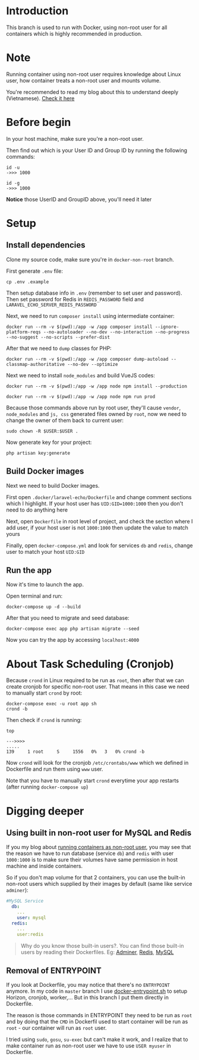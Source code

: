 # Introduction
This branch is used to run with Docker, using non-root user for all containers which is highly recommended in production.
# Note
Running container using non-root user requires knowledge about Linux user, how container treats a non-root user and mounts volume.

You're recommended to read my blog about this to understand deeply (Vietnamese). [Check it here](https://viblo.asia/p/tai-sao-nen-chay-ung-dung-container-voi-non-root-user-jvEla3VNKkw#_the-con-redis-va-mongodb-7)
# Before begin
In your host machine, make sure you're a non-root user.

Then find out which is your User ID and Group ID by running the following commands:
```
id -u
->>> 1000

id -g
->>> 1000
```
**Notice** those UserID and GroupID above, you'll need it later
# Setup
## Install dependencies
Clone my source code, make sure you're in `docker-non-root` branch.

First generate `.env` file:
```
cp .env .example
```
Then setup database info in `.env` (remember to set user and password). Then set password for Redis in `REDIS_PASSWORD` field and `LARAVEL_ECHO_SERVER_REDIS_PASSWORD`

Next, we need to run `composer install` using intermediate container:
```
docker run --rm -v $(pwd):/app -w /app composer install --ignore-platform-reqs --no-autoloader --no-dev --no-interaction --no-progress --no-suggest --no-scripts --prefer-dist
```
After that we need to `dump` classes for PHP:
```
docker run --rm -v $(pwd):/app -w /app composer dump-autoload --classmap-authoritative --no-dev --optimize
```
Next we need to install `node_modules` and build VueJS codes:
```
docker run --rm -v $(pwd):/app -w /app node npm install --production

docker run --rm -v $(pwd):/app -w /app node npm run prod
```
Because those commands above run by root user, they'll cause `vendor`, `node_modules` and `js, css` generated files owned by `root`, now we need to change the owner of them back to current user:
```
sudo chown -R $USER:$USER .
```
Now generate key for your project:
```
php artisan key:generate
```
## Build Docker images
Next we need to build Docker images.

First open `.docker/laravel-echo/Dockerfile` and change comment sections which I highlight. If your host user has `UID:GID=1000:1000` then you don't need to do anything here

Next, open `Dockerfile` in root level of project, and check the section where I add user, if your host user is not `1000:1000` then update the value to match yours

Finally, open `docker-compose.yml` and look for services `db` and `redis`, change user to match your host `UID:GID`
## Run the app
Now it's time to launch the app.

Open terminal and run:
```
docker-compose up -d --build
```
After that you need to migrate and seed database:
```
docker-compose exec app php artisan migrate --seed
```

Now you can try the app by accessing `localhost:4000`
# About Task Scheduling (Cronjob)
Because `crond` in Linux required to be run as `root`, then after that we can create cronjob for specific non-root user. That means in this case we need to manually start `crond` by root:
```
docker-compose exec -u root app sh
crond -b
```
Then check if `crond` is running:
```
top

--->>>>
.....
139     1 root     S     1556   0%   3   0% crond -b
```
Now `crond` will look for the cronjob `/etc/crontabs/www` which we defined in Dockerfile and run them using `www` user.

Note that you have to manually start `crond` everytime your app restarts (after running `docker-compose up`)
# Digging deeper
## Using built in non-root user for MySQL and Redis
If you my blog about [running containers as non-root user](https://viblo.asia/p/tai-sao-nen-chay-ung-dung-container-voi-non-root-user-jvEla3VNKkw#_the-con-redis-va-mongodb-7), you may see that the reason we have to run database (service `db`) and `redis` with user `1000:1000` is to make sure their volumes have same permission in host machine and inside containers.

So if you don't map volume for that 2 containers, you can use the built-in non-root users which supplied by their images by default (same like service `adminer`):
```yaml
#MySQL Service
  db:
    ...
    user: mysql
  redis:
    ...
    user:redis
```
> Why do you know those built-in users?. You can find those built-in users by reading their Dockerfiles. Eg: [Adminer](https://github.com/TimWolla/docker-adminer/blob/18344428b4b12907f82ab8c03e865094d1ae0663/4/Dockerfile), [Redis](https://github.com/docker-library/redis/blob/master/5.0/alpine/Dockerfile), [MySQL](https://github.com/docker-library/mysql/blob/master/5.7/Dockerfile)
## Removal of ENTRYPOINT
If you look at Dockerfile, you may notice that there's no `ENTRYPOINT` anymore. In my code in `master` branch I use [docker-entrypoint.sh](https://github.com/maitrungduc1410/realtime-chatapp-laravelecho-socketio/blob/master/.docker/docker-entrypoint.sh) to setup Horizon, cronjob, worker,... But in this branch I put them directly in Dockerfile.

The reason is those commands in ENTRYPOINT they need to be run as `root` and by doing that the `CMD` in Dockerfil used to start container will be run as `root` - our container will run as `root` user.

I tried using `sudo`, `gosu`, `su-exec` but can't make it work, and I realize that to make container run as non-root user we have to use `USER myuser` in Dockerfile.